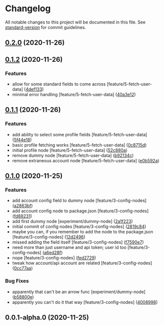 # Changelog

All notable changes to this project will be documented in this file. See [standard-version](https://github.com/conventional-changelog/standard-version) for commit guidelines.

## [0.2.0](https://github.com/chimericdream/node-red-contrib-habitica-link/compare/v0.1.2...v0.2.0) (2020-11-26)

## [0.1.2](https://github.com/chimericdream/node-red-contrib-habitica-link/compare/v0.1.1...v0.1.2) (2020-11-26)
### Features
* allow for some standard fields to come across [feature/5-fetch-user-data] ([4def133](https://github.com/chimericdream/node-red-contrib-habitica-link/commit/4def133052ac7e17d886261582d1528ec7013086))
* minimal error handling [feature/5-fetch-user-data] ([40a3e12](https://github.com/chimericdream/node-red-contrib-habitica-link/commit/40a3e127773e13e44ce677ee5c15c123530f974e))

## [0.1.1](https://github.com/chimericdream/node-red-contrib-habitica-link/compare/v0.1.0...v0.1.1) (2020-11-26)
### Features
* add ability to select some profile fields [feature/5-fetch-user-data] ([5f44e18](https://github.com/chimericdream/node-red-contrib-habitica-link/commit/5f44e189787275392af248e2222a806c1c051f88))
* basic profile fetching works [feature/5-fetch-user-data] ([0c8715d](https://github.com/chimericdream/node-red-contrib-habitica-link/commit/0c8715d93f055106c2a962c062961212b4b75822))
* initial profile node [feature/5-fetch-user-data] ([52c880a](https://github.com/chimericdream/node-red-contrib-habitica-link/commit/52c880a495461ef87b98cf5c73696f4bd7cfa96d))
* remove dummy node [feature/5-fetch-user-data] ([b92134c](https://github.com/chimericdream/node-red-contrib-habitica-link/commit/b92134ccc3148b24e98152760646ab4b01e019b3))
* remove extraneous account node [feature/5-fetch-user-data] ([e0b592a](https://github.com/chimericdream/node-red-contrib-habitica-link/commit/e0b592a83d421dd27ab200c50db136579a0d4630))

## [0.1.0](https://github.com/chimericdream/node-red-contrib-habitica-link/compare/v0.0.1-alpha.0...v0.1.0) (2020-11-25)
### Features
* add account config field to dummy node [feature/3-config-nodes] ([a2863bf](https://github.com/chimericdream/node-red-contrib-habitica-link/commit/a2863bf73f1c11607e243cc7728bae06f1b6feff))
* add account config node to package.json [feature/3-config-nodes] ([fd88231](https://github.com/chimericdream/node-red-contrib-habitica-link/commit/fd88231ac3395c67f3a331ba94ba40742cc8964f))
* add first dummy node [experiment/dummy-node] ([2a1f223](https://github.com/chimericdream/node-red-contrib-habitica-link/commit/2a1f223a0ae092d3e8ad0f42484fadf7673da0cd))
* initial commit of config nodes [feature/3-config-nodes] ([2819c84](https://github.com/chimericdream/node-red-contrib-habitica-link/commit/2819c84fb0ecf01971cd513a7021ce8cb8b691e9))
* maybe you can, if you remember to add the node to the package.json [feature/3-config-nodes] ([12d2496](https://github.com/chimericdream/node-red-contrib-habitica-link/commit/12d249619c823115572ce391813021b0c56f97f2))
* missed adding the field itself [feature/3-config-nodes] ([f7590e7](https://github.com/chimericdream/node-red-contrib-habitica-link/commit/f7590e7f5c097c80fbba633999a47973ddf18eed))
* need more than just username and api token; user id too [feature/3-config-nodes] ([a6ed28f](https://github.com/chimericdream/node-red-contrib-habitica-link/commit/a6ed28f621c0427aabbe4e98628d1829547ae804))
* nope [feature/3-config-nodes] ([fed2729](https://github.com/chimericdream/node-red-contrib-habitica-link/commit/fed2729eb203e6942c36fe1f08f3b872d6b27576))
* tweak how account/api account are related [feature/3-config-nodes] ([0cc77aa](https://github.com/chimericdream/node-red-contrib-habitica-link/commit/0cc77aa3df1eb46ab0b68482c3701fb5910cad89))

### Bug Fixes
* apparently that can't be an arrow func [experiment/dummy-node] ([b58800e](https://github.com/chimericdream/node-red-contrib-habitica-link/commit/b58800e99263274d3064b95b6d98782b194918bb))
* apparently you can't do it that way [feature/3-config-nodes] ([4008998](https://github.com/chimericdream/node-red-contrib-habitica-link/commit/4008998fe9db3ef60b8b99d937691c2fcbdbf16a))

## 0.0.1-alpha.0 (2020-11-25)
